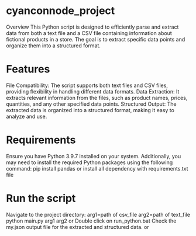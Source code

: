 # cyanconnode_project

Overview
This Python script is designed to efficiently parse and extract data from both a text file and a CSV file containing information about fictional products in a store. The goal is to extract specific data points and organize them into a structured format.

# Features
File Compatibility: The script supports both text files and CSV files, providing flexibility in handling different data formats.
Data Extraction: It extracts relevant information from the files, such as product names, prices, quantities, and any other specified data points.
Structured Output: The extracted data is organized into a structured format, making it easy to analyze and use.

# Requirements
Ensure you have Python 3.9.7 installed on your system. Additionally, you may need to install the required Python packages using the following command:
pip install pandas
or 
install all dependency with requirements.txt file

# Run the script
Navigate to the project directory:
arg1=path of csv_file 
arg2=path of text_file
python main.py arg1 arg2
or
Double click on run_python.bat
Check the my.json output file for the extracted and structured data.
or




